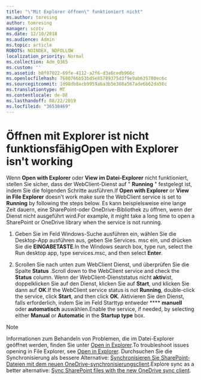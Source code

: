 ```yaml
---
title: "\"Mit Explorer öffnen\" funktioniert nicht"
ms.author: toresing
author: tomresing
manager: scotv
ms.date: 12/10/2018
ms.audience: Admin
ms.topic: article
ROBOTS: NOINDEX, NOFOLLOW
localization_priority: Normal
ms.collection: Adm_O365
ms.custom: ''
ms.assetid: b8f07022-69fe-4112-a2f6-d3a6cedb966c
ms.openlocfilehash: 7680766b53bd5e85789375d3f9e9ab635780ec6c
ms.sourcegitcommit: 1d98db8acb9959aba3b5e308a567ade6b62da56c
ms.translationtype: MT
ms.contentlocale: de-DE
ms.lasthandoff: 08/22/2019
ms.locfileid: "36538469"
---
```

# <a name="open-with-explorer-isnt-working"></a><span data-ttu-id="320b7-102">Öffnen mit Explorer ist nicht funktionsfähig</span><span class="sxs-lookup"><span data-stu-id="320b7-102">Open with Explorer isn't working</span></span>

<span data-ttu-id="320b7-103">Wenn **Open with Explorer** oder **View im Datei-Explorer** nicht funktioniert, stellen Sie sicher, dass der WebClient-Dienst auf " **Running** " festgelegt ist, indem Sie die folgenden Schritte ausführen.</span><span class="sxs-lookup"><span data-stu-id="320b7-103">If **Open with Explorer** or **View in File Explorer** doesn't work make sure the WebClient service is set to **Running** by following the steps below.</span></span> <span data-ttu-id="320b7-104">Es kann beispielsweise eine lange Zeit dauern, eine SharePoint-oder OneDrive-Bibliothek zu öffnen, wenn der Dienst nicht ausgeführt wird.</span><span class="sxs-lookup"><span data-stu-id="320b7-104">For example, it might take a long time to open a SharePoint or OneDrive library when the service is not running.</span></span> 
  
1. <span data-ttu-id="320b7-105">Geben Sie im Feld Windows-Suche ausführen ein, wählen Sie die Desktop-App ausführen aus, geben Sie Services. msc ein, und drücken Sie die **EINGABETASTE**.</span><span class="sxs-lookup"><span data-stu-id="320b7-105">In the Windows search box, type run, select the Run desktop app, type services.msc, and then select **Enter**.</span></span>
    
2. <span data-ttu-id="320b7-106">Scrollen Sie nach unten zum WebClient Dienst, und überprüfen Sie die Spalte **Status** .</span><span class="sxs-lookup"><span data-stu-id="320b7-106">Scroll down to the WebClient service and check the **Status** column.</span></span> <span data-ttu-id="320b7-107">Wenn der WebClient-Dienststatus nicht **aktiv**ist, doppelklicken Sie auf den Dienst, klicken Sie auf **Start**, und klicken Sie dann auf **OK**.</span><span class="sxs-lookup"><span data-stu-id="320b7-107">If the WebClient service status is not **Running**, double-click the service, click **Start**, and then click **OK**.</span></span> <span data-ttu-id="320b7-108">Aktivieren Sie den Dienst, falls erforderlich, indem Sie im Feld Starttyp entweder \*\*\*\* **manuell** oder **automatisch** auswählen.</span><span class="sxs-lookup"><span data-stu-id="320b7-108">Enable the service, if needed, by selecting either **Manual** or **Automatic** in the **Startup type** box.</span></span> 
    
> [!NOTE]
> <span data-ttu-id="320b7-109">Informationen zum Behandeln von Problemen, die im Datei-Explorer geöffnet werden, finden Sie unter [Open in Explorer](https://go.microsoft.com/fwlink/?linkid=871665).</span><span class="sxs-lookup"><span data-stu-id="320b7-109">To troubleshoot issues opening in File Explorer, see [Open in Explorer](https://go.microsoft.com/fwlink/?linkid=871665).</span></span> <span data-ttu-id="320b7-110">Durchsuchen Sie die Synchronisierung als bessere Alternative: [Synchronisieren Sie SharePoint-Dateien mit dem neuen OneDrive-synchronisierungsclient](https://go.microsoft.com/fwlink/?linkid=871666).</span><span class="sxs-lookup"><span data-stu-id="320b7-110">Explore sync as a better alternative: [Sync SharePoint files with the new OneDrive sync client](https://go.microsoft.com/fwlink/?linkid=871666).</span></span> 
  

